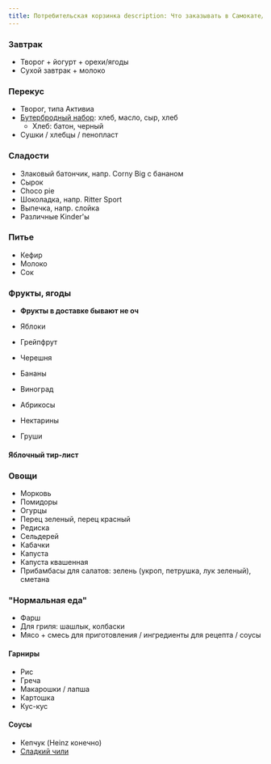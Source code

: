```yaml
---
title: Потребительская корзинка description: Что заказывать в Самокате/Лавке/Озоне/Вкусвилле/Перике
---
```


### Завтрак

- Творог + йогурт + орехи/ягоды
- Сухой завтрак + молоко

### Перекус

- Творог, типа Активиа
- [Бутербродный набор](/food/home/cooking/sandwich): хлеб, масло, сыр, хлеб
  - Хлеб: батон, черный
- Сушки / хлебцы / пенопласт

### Сладости

- Злаковый батончик, напр. Corny Big с бананом
- Сырок
- Choco pie
- Шоколадка, напр. Ritter Sport
- Выпечка, напр. слойка
- Различные Kinder'ы

### Питье

- Кефир
- Молоко
- Сок

### Фрукты, ягоды

- **Фрукты в доставке бывают не оч**

- Яблоки
- Грейпфрут
- Черешня
- Бананы
- Виноград
- Абрикосы
- Нектарины
- Груши

#### Яблочный тир-лист

<tier-list>
  <template #a>Пинк Леди</template>
  <template #b>Гренни Смит</template>
  <template #c>Голден · Спартан · Чемпион · Черный принц</template>
  <template #d> </template>
  <template #e>Гала · Ред Чиф</template>
  <template #f>Золото Азии</template>
</tier-list>

### Овощи

- Морковь
- Помидоры
- Огурцы
- Перец зеленый, перец красный
- Редиска
- Сельдерей
- Кабачки
- Капуста
- Капуста квашенная
- Прибамбасы для салатов: зелень (укроп, петрушка, лук зеленый), сметана

### "Нормальная еда"

- Фарш
- Для гриля: шашлык, колбаски
- Мясо + смесь для приготовления / ингредиенты для рецепта / соусы

#### Гарниры

- Рис
- Греча
- Макарошки / лапша
- Картошка
- Кус-кус

#### Соусы

- Кепчук (Heinz конечно)
- [Сладкий чили](https://www.ozon.ru/product/sous-aroy-d-chili-sladkiy-dlya-kuritsy-350-g-200696023/)

